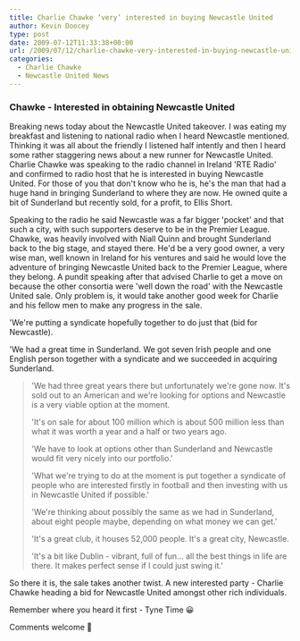 ```yaml
---
title: Charlie Chawke ‘very’ interested in buying Newcastle United
author: Kevin Doocey
type: post
date: 2009-07-12T11:33:38+00:00
url: /2009/07/12/charlie-chawke-very-interested-in-buying-newcastle-united/
categories:
  - Charlie Chawke
  - Newcastle United News
---
```


### Chawke - Interested in obtaining Newcastle United

Breaking news today about  the Newcastle United takeover. I was eating my breakfast and listening to national radio when I heard Newcastle mentioned. Thinking it was all about the friendly I listened half intently and then I heard some rather staggering news about a new runner for Newcastle United. Charlie Chawke was speaking to the radio channel in Ireland 'RTE Radio' and confirmed to radio host that he is interested in buying Newcastle United. For those of you that don't know who he is, he's the man that had a huge hand in bringing Sunderland to where they are now. He owned quite a bit of Sunderland but recently sold, for a profit, to Ellis Short.

Speaking to the radio he said Newcastle was a far bigger 'pocket' and that such a city, with such supporters deserve to be in the Premier League. Chawke, was heavily involved with Niall Quinn and brought Sunderland back to the big stage, and stayed there. He'd be a very good owner, a very wise man, well known in Ireland for his ventures and said he would love the adventure of bringing Newcastle United back to the Premier League, where they belong. A pundit speaking after that advised Charlie to get a move on because the other consortia were 'well down the road' with the Newcastle United sale. Only problem is, it would take another good week for Charlie and his fellow men to make any progress in the sale.

'We're putting a syndicate hopefully together to do just that (bid for Newcastle).

'We had a great time in Sunderland. We got seven Irish people and one English person together with a syndicate and we succeeded in acquiring Sunderland.

> 'We had three great years there but unfortunately we're gone now. It's sold out to an American and we're looking for options and Newcastle is a very viable option at the moment.
>
> 'It's on sale for about 100 million which is about 500 million less than what it was worth a year and a half or two years ago.
>
> 'We have to look at options other than Sunderland and Newcastle would fit very nicely into our portfolio.'
>
> 'What we're trying to do at the moment is put together a syndicate of people who are interested firstly in football and then investing with us in Newcastle United if possible.'
>
> 'We're thinking about possibly the same as we had in Sunderland, about eight people maybe, depending on what money we can get.'
>
> 'It's a great club, it houses 52,000 people. It's a great city, Newcastle.
>
> 'It's a bit like Dublin - vibrant, full of fun&#8230; all the best things in life are there. It makes perfect sense if I could just swing it.'

So there it is, the sale takes another twist. A new interested party - Charlie Chawke heading a bid for Newcastle United amongst other rich individuals.

Remember where you heard it first - Tyne Time 😀

Comments welcome 🙂
